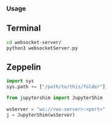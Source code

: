 ### Usage

## Terminal

```bash
cd websocket-server/
python3 websocketServer.py
```

## Zeppelin

```python
import sys
sys.path += ["/path/to/this/folder"]

from jupytershim import JupyterShim
  
wsServer = "ws://<ws-server>:<port>"
j = JupyterShim(wsServer)
```
